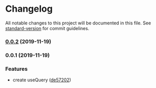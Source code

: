 # Changelog

All notable changes to this project will be documented in this file. See [standard-version](https://github.com/conventional-changelog/standard-version) for commit guidelines.

### [0.0.2](https://github.com/forsigner/taro-stook-graphql/compare/v0.0.1...v0.0.2) (2019-11-19)

### 0.0.1 (2019-11-19)


### Features

* create useQuery ([de57202](https://github.com/forsigner/taro-stook-graphql/commit/de57202742a461b2228d07c84705fe20b8b524b7))
